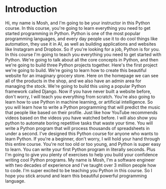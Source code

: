 






































# Introduction

Hi, my name is Mosh, and I'm going to be your instructor in this Python course.
In this course, you're going to learn everything you need to get started programming in Python.
Python is one of the most popular programming languages, and every day people use it to do cool things like automation, they use it in AI, as well as building applications and websites like Instagram and Dropbox.
So if you're looking for a job, Python is for you.
In this course I'm going to teach you everything you need to get started with Python.
We're going to talk about all the core concepts in Python, and then we're going to build three Python projects together.
Here's the first project we're going to build.
We're going to learn how to create this beautiful website for an imaginary grocery store. Here on the homepage we can see all of the products in the shop, and we also have an admin area for managing the stock.
We're going to build this using a popular Python framework called Django.
Now if you have never built a website before, don't worry, I will teach you everything from scratch.
You're also going to learn how to use Python in machine learning, or artificial intelligence.
So you will learn how to write a Python programming that will predict the music that people like based on their profile. Just like how YouTube recommends videos based on the videos you have watched before.
I will also show you python to automate boring repetitive tasks that waste your time.
You will write a Python program that will process thousands of spreadsheets in under a second.
I've designed this Python course for anyone who wants to learn Python.
If you're a beginner, don't worry, I will hold your hand through this entire course.
You're not too old or too young, and Python is super easy to learn.
You can write your first Python program in literally seconds.
Plus I'm going to give you plenty of exercises to help you build your confidence writing cool Python programs.
My name is Mosh, I'm a software engineer with two decades of experience and I've taught over 3 million people how to code. I'm super excited to be teaching you Python in this course.
So I hope you stick around and learn this beautiful powerful programming language.
